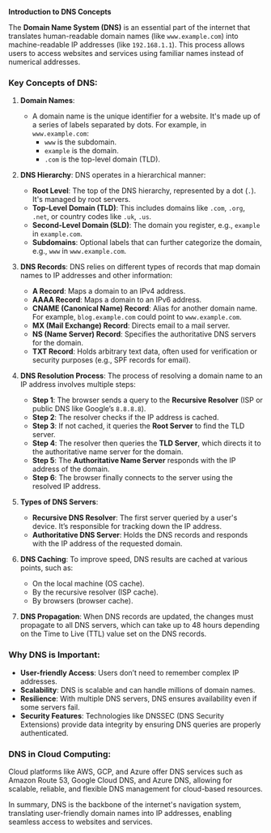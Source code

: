 **Introduction to DNS Concepts**

The **Domain Name System (DNS)** is an essential part of the internet that translates human-readable domain names (like `www.example.com`) into machine-readable IP addresses (like `192.168.1.1`). This process allows users to access websites and services using familiar names instead of numerical addresses.

### Key Concepts of DNS:

1. **Domain Names**:
   - A domain name is the unique identifier for a website. It's made up of a series of labels separated by dots. For example, in `www.example.com`:
     - `www` is the subdomain.
     - `example` is the domain.
     - `.com` is the top-level domain (TLD).

2. **DNS Hierarchy**:
   DNS operates in a hierarchical manner:
   - **Root Level**: The top of the DNS hierarchy, represented by a dot (`.`). It's managed by root servers.
   - **Top-Level Domain (TLD)**: This includes domains like `.com`, `.org`, `.net`, or country codes like `.uk`, `.us`.
   - **Second-Level Domain (SLD)**: The domain you register, e.g., `example` in `example.com`.
   - **Subdomains**: Optional labels that can further categorize the domain, e.g., `www` in `www.example.com`.

3. **DNS Records**:
   DNS relies on different types of records that map domain names to IP addresses and other information:
   - **A Record**: Maps a domain to an IPv4 address.
   - **AAAA Record**: Maps a domain to an IPv6 address.
   - **CNAME (Canonical Name) Record**: Alias for another domain name. For example, `blog.example.com` could point to `www.example.com`.
   - **MX (Mail Exchange) Record**: Directs email to a mail server.
   - **NS (Name Server) Record**: Specifies the authoritative DNS servers for the domain.
   - **TXT Record**: Holds arbitrary text data, often used for verification or security purposes (e.g., SPF records for email).

4. **DNS Resolution Process**:
   The process of resolving a domain name to an IP address involves multiple steps:
   - **Step 1**: The browser sends a query to the **Recursive Resolver** (ISP or public DNS like Google’s `8.8.8.8`).
   - **Step 2**: The resolver checks if the IP address is cached.
   - **Step 3**: If not cached, it queries the **Root Server** to find the TLD server.
   - **Step 4**: The resolver then queries the **TLD Server**, which directs it to the authoritative name server for the domain.
   - **Step 5**: The **Authoritative Name Server** responds with the IP address of the domain.
   - **Step 6**: The browser finally connects to the server using the resolved IP address.

5. **Types of DNS Servers**:
   - **Recursive DNS Resolver**: The first server queried by a user's device. It’s responsible for tracking down the IP address.
   - **Authoritative DNS Server**: Holds the DNS records and responds with the IP address of the requested domain.

6. **DNS Caching**:
   To improve speed, DNS results are cached at various points, such as:
   - On the local machine (OS cache).
   - By the recursive resolver (ISP cache).
   - By browsers (browser cache).

7. **DNS Propagation**:
   When DNS records are updated, the changes must propagate to all DNS servers, which can take up to 48 hours depending on the Time to Live (TTL) value set on the DNS records.

### Why DNS is Important:
- **User-friendly Access**: Users don’t need to remember complex IP addresses.
- **Scalability**: DNS is scalable and can handle millions of domain names.
- **Resilience**: With multiple DNS servers, DNS ensures availability even if some servers fail.
- **Security Features**: Technologies like DNSSEC (DNS Security Extensions) provide data integrity by ensuring DNS queries are properly authenticated.

### DNS in Cloud Computing:
Cloud platforms like AWS, GCP, and Azure offer DNS services such as Amazon Route 53, Google Cloud DNS, and Azure DNS, allowing for scalable, reliable, and flexible DNS management for cloud-based resources.

In summary, DNS is the backbone of the internet's navigation system, translating user-friendly domain names into IP addresses, enabling seamless access to websites and services.
